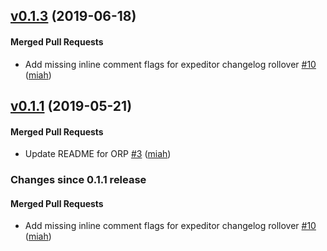 <!-- latest_release 0.1.3 -->
## [v0.1.3](https://github.com/inspec/train-aws/tree/v0.1.3) (2019-06-18)

#### Merged Pull Requests
- Add missing inline comment flags for expeditor changelog rollover [#10](https://github.com/inspec/train-aws/pull/10) ([miah](https://github.com/miah))
<!-- latest_release -->

## [v0.1.1](https://github.com/inspec/train-aws/tree/v0.1.1) (2019-05-21)

#### Merged Pull Requests
- Update README for ORP [#3](https://github.com/inspec/train-aws/pull/3) ([miah](https://github.com/miah))

<!-- release_rollup since=0.1.1 -->
### Changes since 0.1.1 release

#### Merged Pull Requests
- Add missing inline comment flags for expeditor changelog rollover [#10](https://github.com/inspec/train-aws/pull/10) ([miah](https://github.com/miah)) <!-- 0.1.3 -->
<!-- release_rollup -->

<!-- latest_stable_release -->
<!-- latest_stable_release -->
